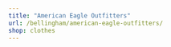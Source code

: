 ```yaml
---
title: "American Eagle Outfitters"
url: /bellingham/american-eagle-outfitters/
shop: clothes
---
```

